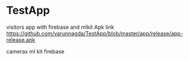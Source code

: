 # TestApp
visitors app with firebase and mlkit
Apk link https://github.com/varunnagda/TestApp/blob/master/app/release/app-release.apk

camerax
ml kit
firebase
